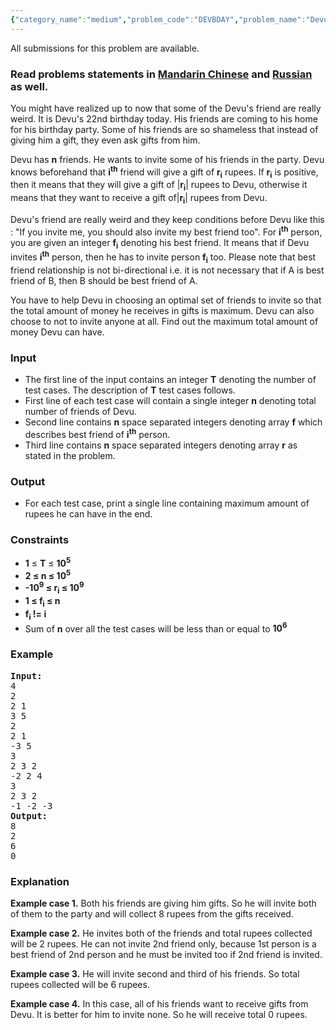 ```yaml
---
{"category_name":"medium","problem_code":"DEVBDAY","problem_name":"Devu, his friends and birthday gifts","languages_supported":{"0":"ADA","1":"ASM","2":"BASH","3":"BF","4":"C","5":"C99 strict","6":"CAML","7":"CLOJ","8":"CLPS","9":"CPP 4.3.2","10":"CPP 4.9.2","11":"CPP14","12":"CS2","13":"D","14":"ERL","15":"FORT","16":"FS","17":"GO","18":"HASK","19":"ICK","20":"ICON","21":"JAVA","22":"JS","23":"LISP clisp","24":"LISP sbcl","25":"LUA","26":"NEM","27":"NICE","28":"NODEJS","29":"PAS fpc","30":"PAS gpc","31":"PERL","32":"PERL6","33":"PHP","34":"PIKE","35":"PRLG","36":"PYPY","37":"PYTH","38":"PYTH 3.4","39":"RUBY","40":"SCALA","41":"SCM chicken","42":"SCM guile","43":"SCM qobi","44":"ST","45":"TCL","46":"TEXT","47":"WSPC"},"max_timelimit":2,"source_sizelimit":50000,"problem_author":"admin2","problem_tester":null,"date_added":"19-02-2015","tags":{"0":"admin2","1":"basic","2":"cook58","3":"easy"},"editorial_url":"http://discuss.codechef.com/problems/DEVBDAY","time":{"view_start_date":1432492200,"submit_start_date":1432492200,"visible_start_date":1432492200,"end_date":1735669800},"layout":"problem"}
---
```

<span class="solution-visible-txt">All submissions for this problem are available.</span><h3> Read problems statements in <a target="_blank" href="http://www.codechef.com/download/translated/COOK58/mandarin/DEVBDAY.pdf">Mandarin Chinese</a> and <a target="_blank" href="http://www.codechef.com/download/translated/COOK58/russian/DEVBDAY.pdf">Russian</a> as well.</h3>

<p>
You might have realized up to now that some of the Devu's friend are really weird. It is Devu's 22nd birthday today. His friends are coming to his home for his birthday party. Some of his friends are so shameless that instead of giving him a gift, they even ask gifts from him. 
</p>

<p>
Devu has <b>n</b> friends. He wants to invite some of his friends in the party. Devu knows beforehand that <b>i<sup>th</sup></b> friend will give a gift of <b>r<sub>i</sub></b> rupees. If <b>r<sub>i</sub></b> is positive, then it means that they will give a gift of |<b>r<sub>i</sub></b>| rupees to Devu, otherwise it means that they want to receive a gift of|<b>r<sub>i</sub></b>| rupees from Devu.
</p>

<p>
Devu's friend are really weird and they keep conditions before Devu like this : "If you invite me, you should also invite my best friend too". For <b>i<sup>th</sup></b> person, you are given an integer <b>f<sub>i</sub></b> denoting his best friend. It means that if Devu invites <b>i<sup>th</sup></b> person, then he has to invite person <b>f<sub>i</sub></b> too. Please note that best friend relationship is not bi-directional i.e. it is not necessary that if A is best friend of B, then B should be best friend of A.
</p>

<p>
You have to help Devu in choosing an optimal set of friends to invite so that the total amount of money he receives in gifts is maximum. Devu can also choose to not to invite anyone at all. Find out the maximum total amount of money Devu can have.
</p>

<h3>Input</h3>
<ul>
<li>The first line of the input contains an integer <b>T</b> denoting the number of test cases. The description of <b>T</b> test cases follows.</li>
<li>First line of each test case will contain a single integer <b>n</b> denoting total number of friends of Devu.</li>
<li>Second line contains <b>n</b> space separated integers denoting array <b>f</b> which describes best friend of <b>i<sup>th</sup></b> person.</li>
<li>Third line contains <b>n</b> space separated integers denoting array <b>r</b> as stated in the problem.</li>
</ul>

<h3>Output</h3>
<ul>
<li>For each test case, print a single line containing maximum amount of rupees he can have in the end. </li>
</ul>

<h3>Constraints</h3>
<ul>
<li><b>1</b> ≤ <b>T</b> ≤ <b>10<sup>5</sup></b></li>
<li><b>2 ≤ n ≤ 10<sup>5</sup></b></li>
<li><b>-10<sup>9</sup> ≤ r<sub>i</sub> ≤ 10<sup>9</sup></b></li>
<li><b>1 ≤ f<sub>i</sub> ≤ n</b></li>
<li><b>f<sub>i</sub> != i</b></li>
<li>Sum of <b>n</b> over all the test cases will be less than or equal to <b>10<sup>6</sup></b></li>
</ul>

<h3>Example</h3>
<pre><b>Input:</b>
4
2
2 1
3 5
2 
2 1 
-3 5
3
2 3 2
-2 2 4
3
2 3 2
-1 -2 -3
<b>Output:</b>
8
2 
6
0
</pre>

<h3>Explanation</h3>
<p><b>Example case 1.</b> Both his friends are giving him gifts. So he will invite both of them to the party and will collect 8 rupees from the gifts received.</p>
<p><b>Example case 2.</b> He invites both of the friends and total rupees collected will be 2 rupees. He can not invite 2nd friend only, because 1st person is a best friend of 2nd person and he must be invited too if 2nd friend is invited.</p>
<p><b>Example case 3.</b> He will invite second and third of his friends. So total rupees collected will be 6 rupees.</p>
<p><b>Example case 4.</b> In this case, all of his friends want to receive gifts from Devu. It is better for him to invite none. So he will receive total 0 rupees.</p>